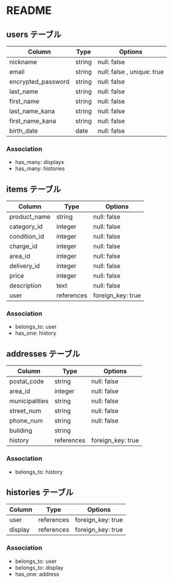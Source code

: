# README
## users テーブル

|Column            |Type      |Options     |
|--------------    |------    |------------|
|nickname          |string    |null: false |
|email             |string    |null: false , unique: true|
|encrypted_password|string    |null: false |
|last_name         |string    |null: false |
|first_name        |string    |null: false |
|last_name_kana    |string    |null: false |
|first_name_kana   |string    |null: false |
|birth_date        |date      |null: false |

### Association
- has_many: displays
- has_many: histories

## items テーブル

|Column           |Type   |Options     |
|--------------   |------ |------------|
|product_name     |string |null: false |
|category_id      |integer|null: false |
|condition_id     |integer|null: false |
|charge_id        |integer|null: false |
|area_id          |integer|null: false |
|delivery_id  |integer|null: false |
|price            |integer|null: false |
|description      |text   |null: false |
|user             |references|foreign_key: true|

### Association
- belongs_to: user
- has_one: history

## addresses テーブル

|Column           |Type       |Options          |
|--------------   |------     |------------     |
|postal_code      |string     |null: false      |
|area_id             |integer    |null: false      |
|municipalities   |string     |null: false      |
|street_num       |string     |null: false      |
|phone_num        |string     |null: false      |
|building         |string     |                 |
|history          |references |foreign_key: true|

### Association
- belongs_to: history



## histories テーブル

|Column        |Type       |Options          |
|--------------|------     |------------     |
|user          |references |foreign_key: true|
|display      |references |foreign_key: true|

### Association
- belongs_to: user
- belongs_to: display
- has_one: address